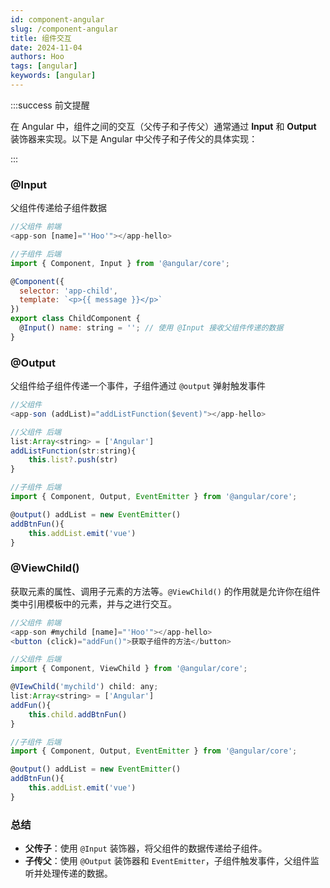 ```yaml
---
id: component-angular
slug: /component-angular
title: 组件交互
date: 2024-11-04
authors: Hoo
tags: [angular]
keywords: [angular]
---
```




:::success 前文提醒

在 Angular 中，组件之间的交互（父传子和子传父）通常通过 **Input** 和 **Output** 装饰器来实现。以下是 Angular 中父传子和子传父的具体实现：

::: 

### @Input

父组件传递给子组件数据

```javascript
//父组件 前端
<app-son [name]="'Hoo'"></app-hello>
```

```javascript
//子组件 后端
import { Component, Input } from '@angular/core';

@Component({
  selector: 'app-child',
  template: `<p>{{ message }}</p>`
})
export class ChildComponent {
  @Input() name: string = ''; // 使用 @Input 接收父组件传递的数据
}
```



### @Output

父组件给子组件传递一个事件，子组件通过 `@output` 弹射触发事件

```javascript
//父组件
<app-son (addList)="addListFunction($event)"></app-hello>
```

```javascript
//父组件 后端
list:Array<string> = ['Angular']
addListFunction(str:string){
	this.list?.push(str)
}
```

```javascript
//子组件 后端
import { Component, Output, EventEmitter } from '@angular/core';

@output() addList = new EventEmitter()
addBtnFun(){
	this.addList.emit('vue')
}
```



### @ViewChild()

获取元素的属性、调用子元素的方法等。`@ViewChild()` 的作用就是允许你在组件类中引用模板中的元素，并与之进行交互。

```javascript
//父组件 前端
<app-son #mychild [name]="'Hoo'"></app-hello>
<button (click)="addFun()">获取子组件的方法</button>
```

```javascript
//父组件 后端
import { Component, ViewChild } from '@angular/core';

@VIewChild('mychild') child: any;
list:Array<string> = ['Angular']
addFun(){
	this.child.addBtnFun()
}
```

```javascript
//子组件 后端
import { Component, Output, EventEmitter } from '@angular/core';

@output() addList = new EventEmitter()
addBtnFun(){
	this.addList.emit('vue')
}
```

### 总结

- **父传子**：使用 `@Input` 装饰器，将父组件的数据传递给子组件。
- **子传父**：使用 `@Output` 装饰器和 `EventEmitter`，子组件触发事件，父组件监听并处理传递的数据。
